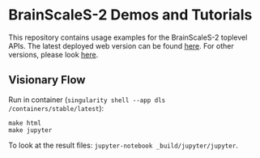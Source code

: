 # BrainScaleS-2 Demos and Tutorials

This repository contains usage examples for the BrainScaleS-2 toplevel APIs.
The latest deployed web version can be found [here](https://electronicvisions.github.io/documentation-brainscales2/latest/brainscales2-demos).
For other versions, please look [here](https://electronicvisions.github.io/documentation-brainscales2/).

## Visionary Flow

Run in container (`singularity shell --app dls /containers/stable/latest`):

```shell
make html
make jupyter
```

To look at the result files: `jupyter-notebook _build/jupyter/jupyter`.
